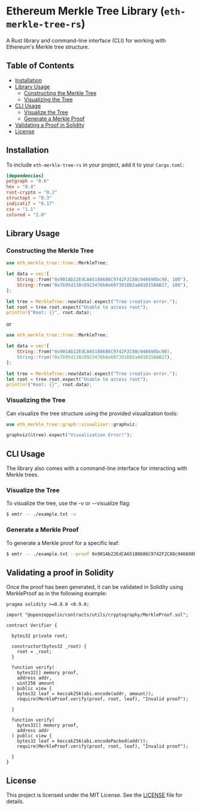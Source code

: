 # Ethereum Merkle Tree Library (`eth-merkle-tree-rs`)

A Rust library and command-line interface (CLI) for working with Ethereum's Merkle tree structure.

## Table of Contents

- [Installation](#installation)
- [Library Usage](#library-usage)
    - [Constructing the Merkle Tree](#constructing-the-merkle-tree)
    - [Visualizing the Tree](#visualizing-the-tree)
- [CLI Usage](#cli-usage)
    - [Visualize the Tree](#visualize-the-tree)
    - [Generate a Merkle Proof](#generate-a-merkle-proof)
-  [Validating a Proof in Solidity](#validating-a-proof-in-solidity) 
-  [License](#license)

## Installation

To include `eth-merkle-tree-rs` in your project, add it to your `Cargo.toml`:

```toml
[dependencies]
petgraph = "0.6"
hex = "0.4"
rust-crypto = "0.2"
structopt = "0.3"
indicatif = "0.17"
csv = "1.1"
colored = "2.0"
```

## Library Usage

### Constructing the Merkle Tree

```rust
use eth_merkle_tree::tree::MerkleTree;

let data = vec![
    String::from("0x901Ab22EdCA65188686C9742F2C88c946698bc90, 100"),
    String::from("0x7b95d138cD923476b6e697391DD2aA01D15BAB27, 100"),
];

let tree = MerkleTree::new(data).expect("Tree creation error.");
let root = tree.root.expect("Unable to access root");
println!("Root: {}", root.data);

```
or

```rust
use eth_merkle_tree::tree::MerkleTree;

let data = vec![
    String::from("0x901Ab22EdCA65188686C9742F2C88c946698bc90),
    String::from("0x7b95d138cD923476b6e697391DD2aA01D15BAB27),
];

let tree = MerkleTree::new(data).expect("Tree creation error.");
let root = tree.root.expect("Unable to access root");
println!("Root: {}", root.data);

```

### Visualizing the Tree

Can visualize the tree structure using the provided visualization tools:

```rust
use eth_merkle_tree::graph::visualizer::graphviz;

graphviz(&tree).expect("Visualization Error!");
```


## CLI Usage

The library also comes with a command-line interface for interacting with Merkle trees.

### Visualize the Tree

To visualize the tree, use the -v or --visualize flag:


```bash
$ emtr -- ./example.txt -v
```

### Generate a Merkle Proof

To generate a Merkle proof for a specific leaf:

```bash
$ emtr -- ./example.txt --proof 0x901Ab22EdCA65188686C9742F2C88c946698bc90
```

## Validating a proof in Solidity 

Once the proof has been generated, it can be validated in Solidity using MerkleProof as in the following example:

```solidity
pragma solidity >=0.8.0 <0.9.0;

import "@openzeppelin/contracts/utils/cryptography/MerkleProof.sol";

contract Verifier {

  bytes32 private root;

  constructor(bytes32 _root) {
    root = _root;
  }

  function verify(
    bytes32[] memory proof,
    address addr,
    uint256 amount
  ) public view {
    bytes32 leaf = keccak256(abi.encode(addr, amount));
    require(MerkleProof.verify(proof, root, leaf), "Invalid proof");

  }

  function verify(
    bytes32[] memory proof,
    address addr
  ) public view {
    bytes32 leaf = keccak256(abi.encodePacked(addr));
    require(MerkleProof.verify(proof, root, leaf), "Invalid proof");

  }
}
```

## License

This project is licensed under the MIT License. See the [LICENSE](LICENSE) file for details.
